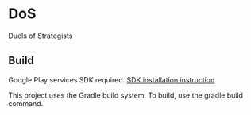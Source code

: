 # DoS

Duels of Strategists

## Build

Google Play services SDK required. [SDK installation instruction].

This project uses the Gradle build system. To build, use the gradle build command.

[SDK installation instruction]: https://developer.android.com/studio/intro/update.html